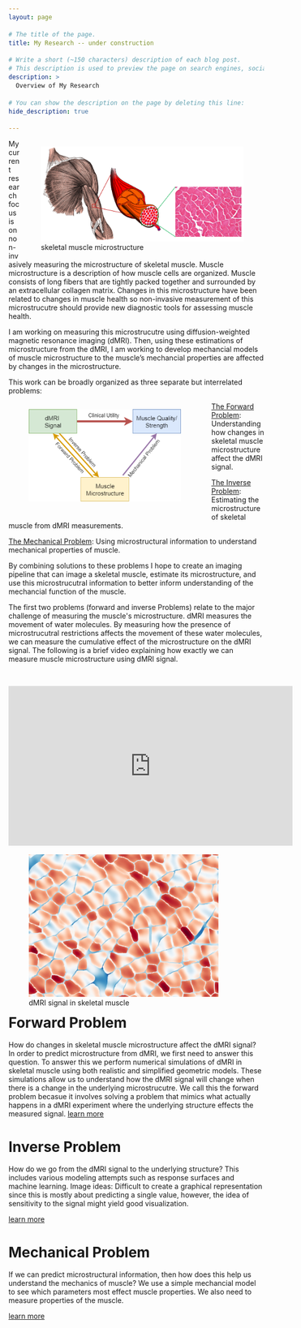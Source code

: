 ```yaml
---
layout: page

# The title of the page.
title: My Research -- under construction

# Write a short (~150 characters) description of each blog post.
# This description is used to preview the page on search engines, social media, etc.
description: >
  Overview of My Research

# You can show the description on the page by deleting this line:
hide_description: true

---
```


<figure style="float: right;">
<img src="/assets/img/microstructure_white.PNG"  width="400">     
<figcaption>skeletal muscle microstructure</figcaption>
</figure>

My current research focus is on non-invasively measuring the microstructure of skeletal muscle. Muscle microstructure is a description of how muscle cells are organized. Muscle consists of long fibers that are tightly packed together and surrounded by an extracellular collagen matrix. Changes in this microstructure have been related to changes in muscle health so non-invasive measurement of this microstrucutre should provide new diagnostic tools for assessing muscle health. 

I am working on measuring this microstrucutre using diffusion-weighted magnetic resonance imaging (dMRI). Then, using these estimations of microstructure from the dMRI, I am working to develop mechancial models of muscle microstructure to the muscle’s mechancial properties are affected by changes in the microstructure. 

This work can be broadly organized as three separate but interrelated problems:  
<figure style="float: left; padding-right:20px; padding-bottom:20px;">
<img src="/assets/img/project_scheme.png"  width="300" vspace>
</figure>

[The Forward Problem](#forward-problem): Understanding how changes in skeletal muscle microstructure affect the dMRI signal.

[The Inverse Problem](#inverse-problem): Estimating the microstructure of skeletal muscle from dMRI measurements.

[The Mechanical Problem](#mechanical-problem): Using microstructural information to understand mechanical properties of muscle. 

By combining solutions to these problems I hope to create an imaging pipeline that can image a skeletal muscle, estimate its microstructure, and use this microstrucutral information to better inform understanding of the mechancial function of the muscle.   

The first two problems (forward and inverse Problems) relate to the major challenge of measuring the muscle's microstructure. dMRI measures the movement of water molecules. By measuring how the presence of microstrucutral restrictions affects the movement of these water molecules, we can measure the cumulative effect of the microstructure on the dMRI signal. The following is a brief video explaining how exactly we can measure muscle microstructure using dMRI signal. 

&nbsp;

<iframe width="560" height="315" src="https://www.youtube.com/embed/KDJG7JLhH2M" frameborder="0" allow="accelerometer; autoplay; encrypted-media; gyroscope; picture-in-picture" allowfullscreen></iframe>

<figure style="float: right; padding-right:50px;">
<img src="/assets/img/final_frame_hist.png"  width="400">     
<figcaption>dMRI signal in skeletal muscle</figcaption>
</figure>

# Forward Problem

How do changes in skeletal muscle microstructure affect the dMRI signal? In order to predict microstructure from dMRI, we first need to answer this question. To answer this we perform numerical simulations of dMRI in skeletal muscle using both realistic and simplified geometric models. These simulations allow us to understand how the dMRI signal will change when there is a change in the underlying microstrucutre. We call this the forward problem becasue it involves solving a problem that mimics what actually happens in a dMRI experiment where the underlying structure effects the measured signal. [learn more](/pages/forward-problem/)

# Inverse Problem

How do we go from the dMRI signal to the underlying structure? This includes various modeling attempts such as response surfaces and machine learning. 
Image ideas: Difficult to create a graphical representation since this is mostly about predicting a single value, however, the idea of sensitivity to the signal might yield good visualization. 

[learn more](/pages/inverse-problem/)

# Mechanical Problem

If we can predict microstructural information, then how does this help us understand the mechanics of muscle? We use a simple mechancial model to see which parameters most effect muscle properties. We also need to measure properties of the muscle. 

[learn more](/pages/mechanical-problem/)



